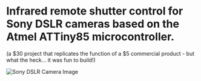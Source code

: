 # Infrared remote shutter control for Sony DSLR cameras based on the Atmel ATTiny85 microcontroller.
(a $30 project that replicates the function of a $5 commercial product - but what the heck... it was fun to build!)

<img src="https://camo.githubusercontent.com/1700a9bc33c0f60cf35d55f03dfb63699197d5f2/687474703a2f2f7777772e64637265736f757263652e636f6d2f726576696577732f736f6e792f64736c725f613930302d7265766965772f63616d6572612d66726f6e742d616e676c65642e6a7067" alt="Sony DSLR Camera Image" />


